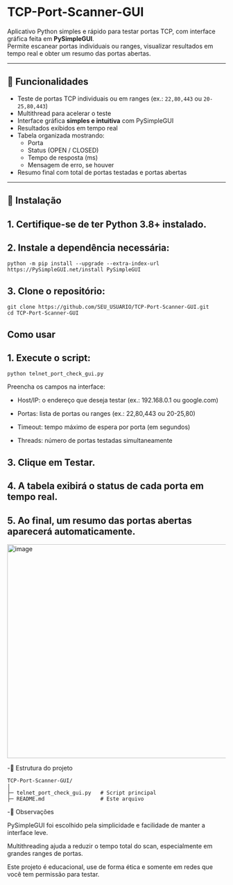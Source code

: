 # TCP-Port-Scanner-GUI

Aplicativo Python simples e rápido para testar portas TCP, com interface gráfica feita em **PySimpleGUI**.  
Permite escanear portas individuais ou ranges, visualizar resultados em tempo real e obter um resumo das portas abertas.

---

## 🔹 Funcionalidades

- Teste de portas TCP individuais ou em ranges (ex.: `22,80,443` ou `20-25,80,443`)
- Multithread para acelerar o teste
- Interface gráfica **simples e intuitiva** com PySimpleGUI
- Resultados exibidos em tempo real
- Tabela organizada mostrando:
  - Porta
  - Status (OPEN / CLOSED)
  - Tempo de resposta (ms)
  - Mensagem de erro, se houver
- Resumo final com total de portas testadas e portas abertas

---

## 🔹 Instalação

## 1. Certifique-se de ter **Python 3.8+** instalado.

## 2. Instale a dependência necessária:

```
python -m pip install --upgrade --extra-index-url https://PySimpleGUI.net/install PySimpleGUI
```
## 3. Clone o repositório:
```
git clone https://github.com/SEU_USUARIO/TCP-Port-Scanner-GUI.git
cd TCP-Port-Scanner-GUI
```
## Como usar

## 1. Execute o script: 
```
python telnet_port_check_gui.py
```
Preencha os campos na interface:

* Host/IP: o endereço que deseja testar (ex.: 192.168.0.1 ou google.com)

* Portas: lista de portas ou ranges (ex.: 22,80,443 ou 20-25,80)

* Timeout: tempo máximo de espera por porta (em segundos)

* Threads: número de portas testadas simultaneamente

## 3. Clique em Testar.

## 4. A tabela exibirá o status de cada porta em tempo real.

## 5. Ao final, um resumo das portas abertas aparecerá automaticamente.

<img width="533" height="493" alt="image" src="https://github.com/user-attachments/assets/8c07b730-2acf-4dc2-88e5-76fda7c9e998" />





-🔹 Estrutura do projeto

```
TCP-Port-Scanner-GUI/
│
├─ telnet_port_check_gui.py   # Script principal
├─ README.md                  # Este arquivo
```


-🔹 Observações

PySimpleGUI foi escolhido pela simplicidade e facilidade de manter a interface leve.

Multithreading ajuda a reduzir o tempo total do scan, especialmente em grandes ranges de portas.

Este projeto é educacional, use de forma ética e somente em redes que você tem permissão para testar.






